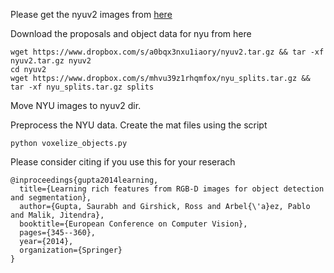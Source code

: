 
Please get the nyuv2 images from [here](https://cs.nyu.edu/~silberman/datasets/nyu_depth_v2.html)

Download the proposals and object data for nyu from here

```
wget https://www.dropbox.com/s/a0bqx3nxu1iaory/nyuv2.tar.gz && tar -xf nyuv2.tar.gz nyuv2
cd nyuv2
wget https://www.dropbox.com/s/mhvu39z1rhqmfox/nyu_splits.tar.gz && tar -xf nyu_splits.tar.gz splits
```

Move NYU images to nyuv2 dir.


Preprocess the NYU data. Create the mat files using the script

```
python voxelize_objects.py
```




Please consider citing if you use this for your reserach

```
@inproceedings{gupta2014learning,
  title={Learning rich features from RGB-D images for object detection and segmentation},
  author={Gupta, Saurabh and Girshick, Ross and Arbel{\'a}ez, Pablo and Malik, Jitendra},
  booktitle={European Conference on Computer Vision},
  pages={345--360},
  year={2014},
  organization={Springer}
}
```
